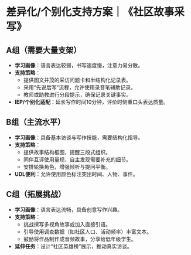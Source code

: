 # 差异化/个别化支持方案｜《社区故事采写》

## A组（需要大量支架）
- **学习画像**：语言表达较弱，书写速度慢，注意力易分散。
- **支持策略**：
  - 提供图文并茂的采访问题卡和半结构化记录表。
  - 采用“先说后写”流程，允许使用录音笔辅助记录。
  - 教师或助教进行分段提示，确保记录关键事实。
- **IEP/个别化适配**：延长写作时间10分钟，评价时侧重口头表达质量。

## B组（主流水平）
- **学习画像**：具备基本访谈与写作技能，需要结构化指导。
- **支持策略**：
  - 提供故事结构框图，提醒三段式组织。
  - 同伴互评使用量规，自主发现需要补充的细节。
  - 安排轮换角色，增强倾听与提问平衡。
- **UDL便利**：允许使用颜色标注突出时间、人物、事件。

## C组（拓展挑战）
- **学习画像**：语言表达流畅，具备创意写作兴趣。
- **支持策略**：
  - 挑战撰写多视角故事或加入直接引语。
  - 引导使用调查数据（如社区人口、活动频率）丰富文本。
  - 鼓励将作品制作成音频故事，分享给低年级学生。
- **延伸任务**：设计“社区英雄榜”展示，推动真实访谈。
